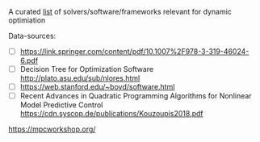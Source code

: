 A curated [list](list.csv) of solvers/software/frameworks relevant for dynamic optimiation

Data-sources:
 * [ ] https://link.springer.com/content/pdf/10.1007%2F978-3-319-46024-6.pdf
 * [ ] Decision Tree for Optimization Software http://plato.asu.edu/sub/nlores.html
 * [ ] https://web.stanford.edu/~boyd/software.html
 * [ ] Recent Advances in Quadratic Programming Algorithms for Nonlinear Model Predictive Control https://cdn.syscop.de/publications/Kouzoupis2018.pdf

https://mpcworkshop.org/
